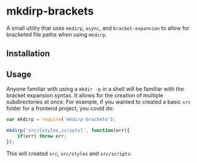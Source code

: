 # mkdirp-brackets

A small utility that uses `mkdirp`, `async`, and `bracket-expansion` to allow for bracketed file paths when using `mkdirp`.
## Installation

## Usage

Anyone familiar with using a `mkdir -p` in a shell will be familiar with the bracket expansion syntax. It allows for the creation of multiple subdirectories at once.
For example, if you wanted to created a basic `src` folder for a frontend project, you could do:

```js
var mkdirp = require('mkdirp-brackets');

mkdirp('src/{styles,scripts}', function(err){
    if(err) throw err;
});

```

This will created `src`, `src/styles` and `src/scripts`.
